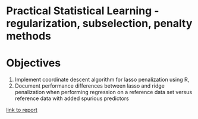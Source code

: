 # Practical Statistical Learning - regularization, subselection, penalty methods  
# Objectives
1) Implement coordinate descent algorithm for lasso penalization using R, 
2) Document performance differences between lasso and ridge penalization when performing regression on a reference data set versus reference data with added spurious predictors

[link to report](https://steve303.github.io/stat542code2/Assignment_2_1093_steven36.html)
